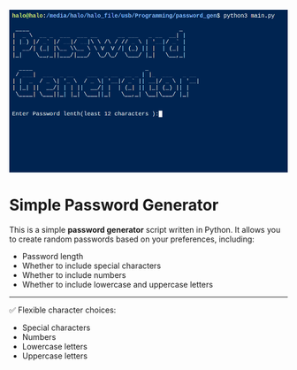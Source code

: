 ![image.gif](https://github.com/HALO444/pypassword/blob/main/terminal.gif)
# Simple Password Generator

This is a simple **password generator** script written in Python. It allows you to create random passwords based on your preferences, including:
- Password length
- Whether to include special characters
- Whether to include numbers
- Whether to include lowercase and uppercase letters

---
✅ Flexible character choices:
- Special characters
- Numbers
- Lowercase letters
- Uppercase letters

